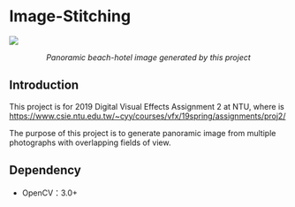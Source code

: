 # Image-Stitching
<img src="./gallery/beach-hotel.png"><br />
<p align="center"> <i>Panoramic beach-hotel image generated by this project</i> </p>

## Introduction
This project is for 2019 Digital Visual Effects Assignment 2 at NTU, where is https://www.csie.ntu.edu.tw/~cyy/courses/vfx/19spring/assignments/proj2/

The purpose of this project is to generate panoramic image from multiple photographs with overlapping fields of view.

## Dependency
* OpenCV：3.0+